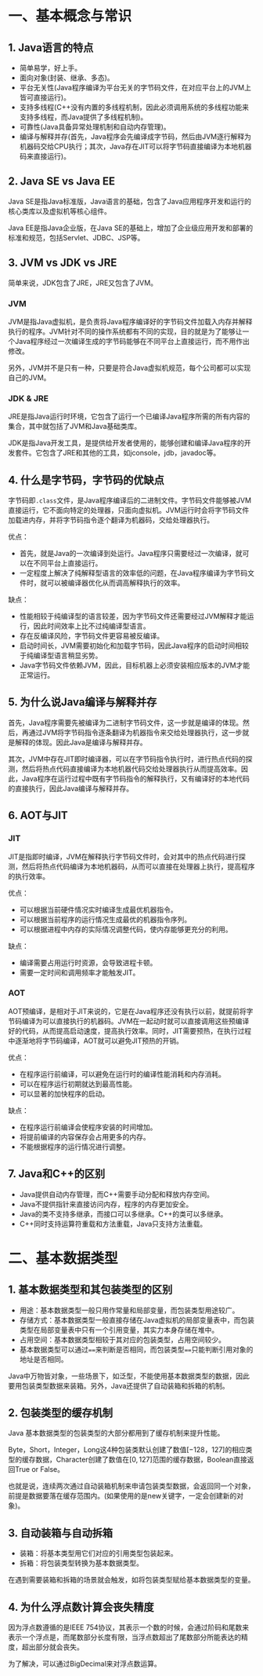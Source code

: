 # 一、基本概念与常识

## 1. Java语言的特点

- 简单易学，好上手。
- 面向对象(封装、继承、多态)。
- 平台无关性(Java程序编译为平台无关的字节码文件，在对应平台上的JVM上皆可直接运行)。
- 支持多线程(C++没有内置的多线程机制，因此必须调用系统的多线程功能来支持多线程，而Java提供了多线程机制)。
- 可靠性(Java具备异常处理机制和自动内存管理)。
- 编译与解释并存(首先，Java程序会先编译成字节码，然后由JVM逐行解释为机器码交给CPU执行；其次，Java存在JIT可以将字节码直接编译为本地机器码来直接运行)。

## 2. Java SE vs Java EE

Java SE是指Java标准版，Java语言的基础，包含了Java应用程序开发和运行的核心类库以及虚拟机等核心组件。

Java EE是指Java企业版，在Java SE的基础上，增加了企业级应用开发和部署的标准和规范，包括Servlet、JDBC、JSP等。


## 3. JVM vs JDK vs JRE

简单来说，JDK包含了JRE，JRE又包含了JVM。

### JVM

JVM是指Java虚拟机，是负责将Java程序编译好的字节码文件加载入内存并解释执行的程序。JVM针对不同的操作系统都有不同的实现，目的就是为了能够让一个Java程序经过一次编译生成的字节码能够在不同平台上直接运行，而不用作出修改。

另外，JVM并不是只有一种，只要是符合Java虚拟机规范，每个公司都可以实现自己的JVM。

### JDK & JRE

JRE是指Java运行时环境，它包含了运行一个已编译Java程序所需的所有内容的集合，其中就包括了JVM和Java基础类库。

JDK是指Java开发工具，是提供给开发者使用的，能够创建和编译Java程序的开发套件。它包含了JRE和其他的工具，如jconsole，jdb，javadoc等。


## 4. 什么是字节码，字节码的优缺点

字节码即`.class`文件，是Java程序编译后的二进制文件。字节码文件能够被JVM直接运行，它不面向特定的处理器，只面向虚拟机。JVM运行时会将字节码文件加载进内存，并将字节码指令逐个翻译为机器码，交给处理器执行。

优点：
- 首先，就是Java的一次编译到处运行。Java程序只需要经过一次编译，就可以在不同平台上直接运行。
- 一定程度上解决了纯解释型语言的效率低的问题，在Java程序编译为字节码文件时，就可以被编译器优化从而调高解释执行的效率。

缺点：
- 性能相较于纯编译型的语言较差，因为字节码文件还需要经过JVM解释才能运行，因此时间效率上比不过纯编译型语言。
- 存在反编译风险，字节码文件更容易被反编译。
- 启动时间长，JVM需要初始化和加载字节码，因此Java程序的启动时间相较于纯编译型语言稍显劣势。
- Java字节码文件依赖JVM，因此，目标机器上必须安装相应版本的JVM才能正常运行。

## 5. 为什么说Java编译与解释并存

首先，Java程序需要先被编译为二进制字节码文件，这一步就是编译的体现。然后，再通过JVM将字节码指令逐条翻译为机器指令来交给处理器执行，这一步就是解释的体现。因此Java是编译与解释并存。

其次，JVM中存在JIT即时编译器，可以在字节码指令执行时，进行热点代码的探测，然后将热点代码直接编译为本地机器代码交给处理器执行从而提高效率。因此，Java程序在运行过程中既有字节码指令的解释执行，又有编译好的本地代码的直接执行，因此Java编译与解释并存。

## 6. AOT与JIT

### JIT

JIT是指即时编译，JVM在解释执行字节码文件时，会对其中的热点代码进行探测，然后将热点代码编译为本地机器码，从而可以直接在处理器上执行，提高程序的执行效率。

优点：
- 可以根据当前硬件情况实时编译生成最优机器指令。
- 可以根据当前程序的运行情况生成最优的机器指令序列。
- 可以根据进程中内存的实际情况调整代码，使内存能够更充分的利用。

缺点：
- 编译需要占用运行时资源，会导致进程卡顿。
- 需要一定时间和调用频率才能触发JIT。

### AOT

AOT预编译，是相对于JIT来说的，它是在Java程序还没有执行以前，就提前将字节码编译为可以直接执行的机器码。JVM在一起动时就可以直接调用这些预编译好的代码，从而提高启动速度，提高执行效率。同时，JIT需要预热，在执行过程中逐渐地将字节码编译，AOT就可以避免JIT预热的开销。

优点：
- 在程序运行前编译，可以避免在运行时的编译性能消耗和内存消耗。
- 可以在程序运行初期就达到最高性能。
- 可以显著的加快程序的启动。

缺点：
- 在程序运行前编译会使程序安装的时间增加。
- 将提前编译的内容保存会占用更多的内存。
- 不能根据程序的运行情况进行调整。


## 7. Java和C++的区别

- Java提供自动内存管理，而C++需要手动分配和释放内存空间。
- Java不提供指针来直接访问内存，程序的内存更加安全。
- Java的类不支持多继承，而接口可以多继承。C++的类可以多继承。
- C++同时支持运算符重载和方法重载，Java只支持方法重载。


# 二、基本数据类型

## 1. 基本数据类型和其包装类型的区别

- 用途：基本数据类型一般只用作常量和局部变量，而包装类型用途较广。
- 存储方式：基本数据类型一般直接存储在Java虚拟机的局部变量表中，而包装类型在局部变量表中只有一个引用变量，其实力本身存储在堆中。
- 占用空间：基本数据类型相较于其对应的包装类型，占用空间较少。
- 基本数据类型可以通过`==`来判断是否相同，而包装类型`==`只能判断引用对象的地址是否相同。

Java中万物皆对象，一些场景下，如泛型，不能使用基本数据类型的数据，因此要用包装类型数据来装箱。另外，Java还提供了自动装箱和拆箱的机制。

## 2. 包装类型的缓存机制

Java 基本数据类型的包装类型的大部分都用到了缓存机制来提升性能。

Byte，Short，Integer，Long这4种包装类默认创建了数值$[-128，127]$的相应类型的缓存数据，Character创建了数值在$[0,127]$范围的缓存数据，Boolean直接返回True or False。

也就是说，连续两次通过自动装箱机制来申请包装类型数据，会返回同一个对象，前提是数据要落在缓存范围内。(如果使用的是new关键字，一定会创建新的对象)。

## 3. 自动装箱与自动拆箱

- 装箱：将基本类型用它们对应的引用类型包装起来。
- 拆箱：将包装类型转换为基本数据类型。

在遇到需要装箱和拆箱的场景就会触发，如将包装类型赋给基本数据类型的变量。

## 4. 为什么浮点数计算会丧失精度

因为浮点数遵循的是IEEE 754协议，其表示一个数的时候，会通过阶码和尾数来表示一个浮点是，而尾数部分长度有限，当浮点数超出了尾数部分所能表达的精度，超出部分就会丧失。

为了解决，可以通过BigDecimal来对浮点数运算。




